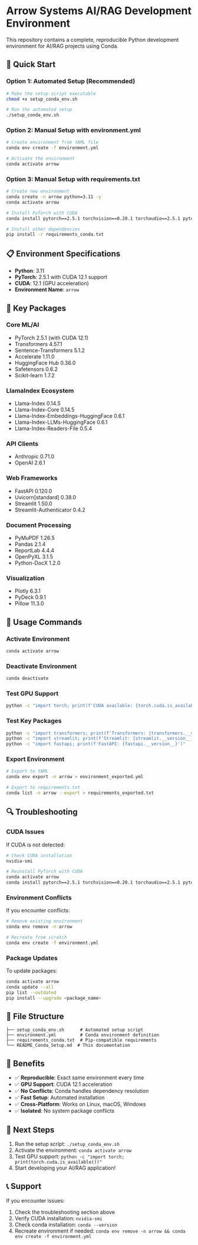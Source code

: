 # Arrow Systems AI/RAG Development Environment

This repository contains a complete, reproducible Python development environment for AI/RAG projects using Conda.

## 🚀 Quick Start

### Option 1: Automated Setup (Recommended)
```bash
# Make the setup script executable
chmod +x setup_conda_env.sh

# Run the automated setup
./setup_conda_env.sh
```

### Option 2: Manual Setup with environment.yml
```bash
# Create environment from YAML file
conda env create -f environment.yml

# Activate the environment
conda activate arrow
```

### Option 3: Manual Setup with requirements.txt
```bash
# Create new environment
conda create -n arrow python=3.11 -y
conda activate arrow

# Install PyTorch with CUDA
conda install pytorch==2.5.1 torchvision==0.20.1 torchaudio==2.5.1 pytorch-cuda=12.1 -c pytorch -c nvidia -y

# Install other dependencies
pip install -r requirements_conda.txt
```

## 📋 Environment Specifications

- **Python**: 3.11
- **PyTorch**: 2.5.1 with CUDA 12.1 support
- **CUDA**: 12.1 (GPU acceleration)
- **Environment Name**: `arrow`

## 🔧 Key Packages

### Core ML/AI
- PyTorch 2.5.1 (with CUDA 12.1)
- Transformers 4.57.1
- Sentence-Transformers 5.1.2
- Accelerate 1.11.0
- HuggingFace Hub 0.36.0
- Safetensors 0.6.2
- Scikit-learn 1.7.2

### LlamaIndex Ecosystem
- Llama-Index 0.14.5
- Llama-Index-Core 0.14.5
- Llama-Index-Embeddings-HuggingFace 0.6.1
- Llama-Index-LLMs-HuggingFace 0.6.1
- Llama-Index-Readers-File 0.5.4

### API Clients
- Anthropic 0.71.0
- OpenAI 2.6.1

### Web Frameworks
- FastAPI 0.120.0
- Uvicorn[standard] 0.38.0
- Streamlit 1.50.0
- Streamlit-Authenticator 0.4.2

### Document Processing
- PyMuPDF 1.26.5
- Pandas 2.1.4
- ReportLab 4.4.4
- OpenPyXL 3.1.5
- Python-DocX 1.2.0

### Visualization
- Plotly 6.3.1
- PyDeck 0.9.1
- Pillow 11.3.0

## 🎯 Usage Commands

### Activate Environment
```bash
conda activate arrow
```

### Deactivate Environment
```bash
conda deactivate
```

### Test GPU Support
```bash
python -c "import torch; print(f'CUDA available: {torch.cuda.is_available()}'); print(f'CUDA version: {torch.version.cuda}')"
```

### Test Key Packages
```bash
python -c "import transformers; print(f'Transformers: {transformers.__version__}')"
python -c "import streamlit; print(f'Streamlit: {streamlit.__version__}')"
python -c "import fastapi; print(f'FastAPI: {fastapi.__version__}')"
```

### Export Environment
```bash
# Export to YAML
conda env export -n arrow > environment_exported.yml

# Export to requirements.txt
conda list -n arrow --export > requirements_exported.txt
```

## 🔍 Troubleshooting

### CUDA Issues
If CUDA is not detected:
```bash
# Check CUDA installation
nvidia-smi

# Reinstall PyTorch with CUDA
conda activate arrow
conda install pytorch==2.5.1 torchvision==0.20.1 torchaudio==2.5.1 pytorch-cuda=12.1 -c pytorch -c nvidia -y
```

### Environment Conflicts
If you encounter conflicts:
```bash
# Remove existing environment
conda env remove -n arrow

# Recreate from scratch
conda env create -f environment.yml
```

### Package Updates
To update packages:
```bash
conda activate arrow
conda update --all
pip list --outdated
pip install --upgrade <package_name>
```

## 📁 File Structure

```
├── setup_conda_env.sh      # Automated setup script
├── environment.yml         # Conda environment definition
├── requirements_conda.txt  # Pip-compatible requirements
└── README_Conda_Setup.md  # This documentation
```

## 🎉 Benefits

- ✅ **Reproducible**: Exact same environment every time
- ✅ **GPU Support**: CUDA 12.1 acceleration
- ✅ **No Conflicts**: Conda handles dependency resolution
- ✅ **Fast Setup**: Automated installation
- ✅ **Cross-Platform**: Works on Linux, macOS, Windows
- ✅ **Isolated**: No system package conflicts

## 🚀 Next Steps

1. Run the setup script: `./setup_conda_env.sh`
2. Activate the environment: `conda activate arrow`
3. Test GPU support: `python -c "import torch; print(torch.cuda.is_available())"`
4. Start developing your AI/RAG application!

## 📞 Support

If you encounter issues:
1. Check the troubleshooting section above
2. Verify CUDA installation: `nvidia-smi`
3. Check conda installation: `conda --version`
4. Recreate environment if needed: `conda env remove -n arrow && conda env create -f environment.yml`
